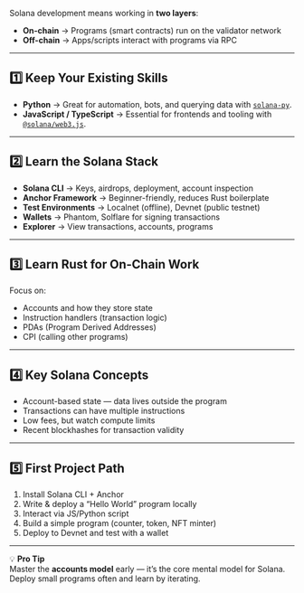 

Solana development means working in **two layers**:  
- **On-chain** → Programs (smart contracts) run on the validator network  
- **Off-chain** → Apps/scripts interact with programs via RPC  

---

## 1️⃣ Keep Your Existing Skills

- **Python** → Great for automation, bots, and querying data with [`solana-py`](https://github.com/michaelhly/solana-py).  
- **JavaScript / TypeScript** → Essential for frontends and tooling with [`@solana/web3.js`](https://solana-labs.github.io/solana-web3.js/).  

---

## 2️⃣ Learn the Solana Stack

- **Solana CLI** → Keys, airdrops, deployment, account inspection  
- **Anchor Framework** → Beginner-friendly, reduces Rust boilerplate  
- **Test Environments** → Localnet (offline), Devnet (public testnet)  
- **Wallets** → Phantom, Solflare for signing transactions  
- **Explorer** → View transactions, accounts, programs  

---

## 3️⃣ Learn Rust for On-Chain Work

Focus on:  
- Accounts and how they store state  
- Instruction handlers (transaction logic)  
- PDAs (Program Derived Addresses)  
- CPI (calling other programs)  

---

## 4️⃣ Key Solana Concepts

- Account-based state — data lives outside the program  
- Transactions can have multiple instructions  
- Low fees, but watch compute limits  
- Recent blockhashes for transaction validity  

---

## 5️⃣ First Project Path

1. Install Solana CLI + Anchor  
2. Write & deploy a “Hello World” program locally  
3. Interact via JS/Python script  
4. Build a simple program (counter, token, NFT minter)  
5. Deploy to Devnet and test with a wallet  

---

💡 **Pro Tip**  
Master the **accounts model** early — it’s the core mental model for Solana. Deploy small programs often and learn by iterating.
